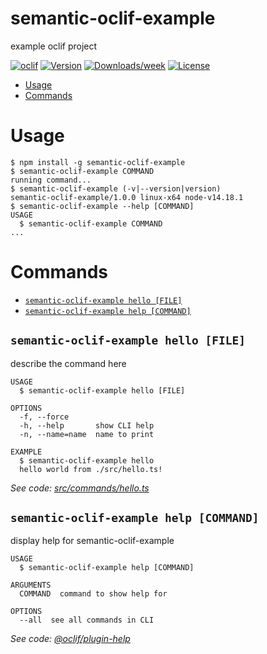 semantic-oclif-example
======================

example oclif project

[![oclif](https://img.shields.io/badge/cli-oclif-brightgreen.svg)](https://oclif.io)
[![Version](https://img.shields.io/npm/v/semantic-oclif-example.svg)](https://npmjs.org/package/semantic-oclif-example)
[![Downloads/week](https://img.shields.io/npm/dw/semantic-oclif-example.svg)](https://npmjs.org/package/semantic-oclif-example)
[![License](https://img.shields.io/npm/l/semantic-oclif-example.svg)](https://github.com/https://github.com/charan678/semantic-oclif-example/semantic-oclif-example/blob/master/package.json)

<!-- toc -->
* [Usage](#usage)
* [Commands](#commands)
<!-- tocstop -->
# Usage
<!-- usage -->
```sh-session
$ npm install -g semantic-oclif-example
$ semantic-oclif-example COMMAND
running command...
$ semantic-oclif-example (-v|--version|version)
semantic-oclif-example/1.0.0 linux-x64 node-v14.18.1
$ semantic-oclif-example --help [COMMAND]
USAGE
  $ semantic-oclif-example COMMAND
...
```
<!-- usagestop -->
# Commands
<!-- commands -->
* [`semantic-oclif-example hello [FILE]`](#semantic-oclif-example-hello-file)
* [`semantic-oclif-example help [COMMAND]`](#semantic-oclif-example-help-command)

## `semantic-oclif-example hello [FILE]`

describe the command here

```
USAGE
  $ semantic-oclif-example hello [FILE]

OPTIONS
  -f, --force
  -h, --help       show CLI help
  -n, --name=name  name to print

EXAMPLE
  $ semantic-oclif-example hello
  hello world from ./src/hello.ts!
```

_See code: [src/commands/hello.ts](https://github.com/charan678/semantic-oclif-example/blob/v1.0.0/src/commands/hello.ts)_

## `semantic-oclif-example help [COMMAND]`

display help for semantic-oclif-example

```
USAGE
  $ semantic-oclif-example help [COMMAND]

ARGUMENTS
  COMMAND  command to show help for

OPTIONS
  --all  see all commands in CLI
```

_See code: [@oclif/plugin-help](https://github.com/oclif/plugin-help/blob/v3.2.10/src/commands/help.ts)_
<!-- commandsstop -->
